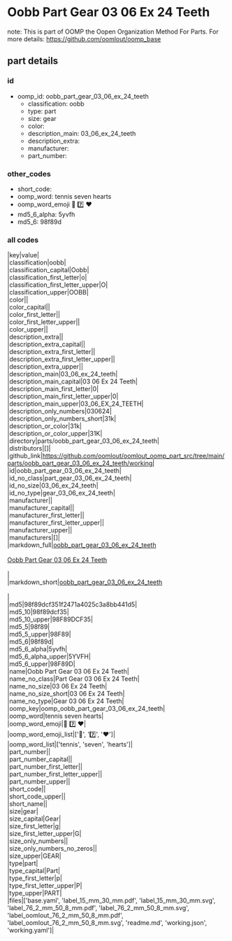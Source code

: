 # Oobb Part Gear 03 06 Ex 24 Teeth  

note: This is part of OOMP the Oopen Organization Method For Parts. For more details: https://github.com/oomlout/oomp_base

##  part details





### id
* oomp_id: oobb_part_gear_03_06_ex_24_teeth
  * classification: oobb
  * type: part
  * size: gear
  * color: 
  * description_main: 03_06_ex_24_teeth
  * description_extra: 
  * manufacturer: 
  * part_number: 

### other_codes
* short_code: 
* oomp_word: tennis seven hearts
* oomp_word_emoji :tennis: :seven: :hearts:
* md5_6_alpha: 5yvfh
* md5_6: 98f89d

### all codes 
|key|value|  
|classification|oobb|  
|classification_capital|Oobb|  
|classification_first_letter|o|  
|classification_first_letter_upper|O|  
|classification_upper|OOBB|  
|color||  
|color_capital||  
|color_first_letter||  
|color_first_letter_upper||  
|color_upper||  
|description_extra||  
|description_extra_capital||  
|description_extra_first_letter||  
|description_extra_first_letter_upper||  
|description_extra_upper||  
|description_main|03_06_ex_24_teeth|  
|description_main_capital|03 06 Ex 24 Teeth|  
|description_main_first_letter|0|  
|description_main_first_letter_upper|0|  
|description_main_upper|03_06_EX_24_TEETH|  
|description_only_numbers|030624|  
|description_only_numbers_short|31k|  
|description_or_color|31k|  
|description_or_color_upper|31K|  
|directory|parts/oobb_part_gear_03_06_ex_24_teeth|  
|distributors|[]|  
|github_link|https://github.com/oomlout/oomlout_oomp_part_src/tree/main/parts/oobb_part_gear_03_06_ex_24_teeth/working|  
|id|oobb_part_gear_03_06_ex_24_teeth|  
|id_no_class|part_gear_03_06_ex_24_teeth|  
|id_no_size|03_06_ex_24_teeth|  
|id_no_type|gear_03_06_ex_24_teeth|  
|manufacturer||  
|manufacturer_capital||  
|manufacturer_first_letter||  
|manufacturer_first_letter_upper||  
|manufacturer_upper||  
|manufacturers|[]|  
|markdown_full|[oobb_part_gear_03_06_ex_24_teeth](https://github.com/oomlout/oomlout_oomp_part_src/tree/main/parts/oobb_part_gear_03_06_ex_24_teeth/working)<br>[](https://github.com/oomlout/oomlout_oomp_part_src/tree/main/parts/oobb_part_gear_03_06_ex_24_teeth/working)<br>[Oobb Part Gear 03 06 Ex 24 Teeth](https://github.com/oomlout/oomlout_oomp_part_src/tree/main/parts/oobb_part_gear_03_06_ex_24_teeth/working)<br><br>|  
|markdown_short|[oobb_part_gear_03_06_ex_24_teeth](https://github.com/oomlout/oomlout_oomp_part_src/tree/main/parts/oobb_part_gear_03_06_ex_24_teeth/working)<br><br>|  
|md5|98f89dcf351f2471a4025c3a8bb441d5|  
|md5_10|98f89dcf35|  
|md5_10_upper|98F89DCF35|  
|md5_5|98f89|  
|md5_5_upper|98F89|  
|md5_6|98f89d|  
|md5_6_alpha|5yvfh|  
|md5_6_alpha_upper|5YVFH|  
|md5_6_upper|98F89D|  
|name|Oobb Part Gear 03 06 Ex 24 Teeth|  
|name_no_class|Part Gear 03 06 Ex 24 Teeth|  
|name_no_size|03 06 Ex 24 Teeth|  
|name_no_size_short|03 06 Ex 24 Teeth|  
|name_no_type|Gear 03 06 Ex 24 Teeth|  
|oomp_key|oomp_oobb_part_gear_03_06_ex_24_teeth|  
|oomp_word|tennis seven hearts|  
|oomp_word_emoji|:tennis: :seven: :hearts:|  
|oomp_word_emoji_list|[':tennis:', ':seven:', ':hearts:']|  
|oomp_word_list|['tennis', 'seven', 'hearts']|  
|part_number||  
|part_number_capital||  
|part_number_first_letter||  
|part_number_first_letter_upper||  
|part_number_upper||  
|short_code||  
|short_code_upper||  
|short_name||  
|size|gear|  
|size_capital|Gear|  
|size_first_letter|g|  
|size_first_letter_upper|G|  
|size_only_numbers||  
|size_only_numbers_no_zeros||  
|size_upper|GEAR|  
|type|part|  
|type_capital|Part|  
|type_first_letter|p|  
|type_first_letter_upper|P|  
|type_upper|PART|  
|files|['base.yaml', 'label_15_mm_30_mm.pdf', 'label_15_mm_30_mm.svg', 'label_76_2_mm_50_8_mm.pdf', 'label_76_2_mm_50_8_mm.svg', 'label_oomlout_76_2_mm_50_8_mm.pdf', 'label_oomlout_76_2_mm_50_8_mm.svg', 'readme.md', 'working.json', 'working.yaml']|  
